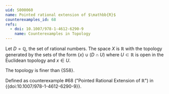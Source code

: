 ```yaml
---
uid: S000060
name: Pointed rational extension of $\mathbb{R}$
counterexamples_id: 68
refs:
  - doi: 10.1007/978-1-4612-6290-9
    name: Counterexamples in Topology
---
```


Let $D = \mathbb{Q}$, the set of rational numbers.
The space $X$ is $\mathbb R$ with the topology generated by the sets of the form $\{x\}\cup(D\cap U)$
where $U\subset\mathbb{R}$ is open in the Euclidean topology and $x\in U$.

The topology is finer than {S58}.

Defined as counterexample #68 ("Pointed Rational Extension of $\mathbb{R}$")
in {{doi:10.1007/978-1-4612-6290-9}}.
